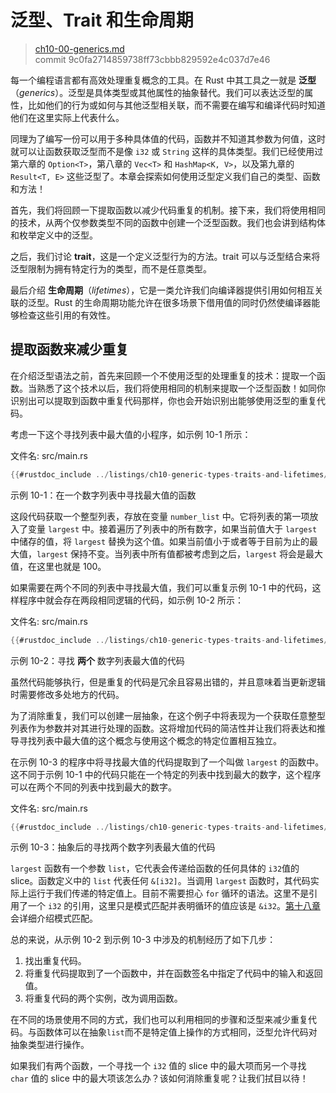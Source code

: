 # 泛型、Trait 和生命周期

> [ch10-00-generics.md](https://github.com/rust-lang/book/blob/main/src/ch10-00-generics.md)
> <br>
> commit 9c0fa2714859738ff73cbbb829592e4c037d7e46

每一个编程语言都有高效处理重复概念的工具。在 Rust 中其工具之一就是 **泛型**（*generics*）。泛型是具体类型或其他属性的抽象替代。我们可以表达泛型的属性，比如他们的行为或如何与其他泛型相关联，而不需要在编写和编译代码时知道他们在这里实际上代表什么。

同理为了编写一份可以用于多种具体值的代码，函数并不知道其参数为何值，这时就可以让函数获取泛型而不是像 `i32` 或 `String` 这样的具体类型。我们已经使用过第六章的 `Option<T>`，第八章的 `Vec<T>` 和 `HashMap<K, V>`，以及第九章的 `Result<T, E>` 这些泛型了。本章会探索如何使用泛型定义我们自己的类型、函数和方法！

首先，我们将回顾一下提取函数以减少代码重复的机制。接下来，我们将使用相同的技术，从两个仅参数类型不同的函数中创建一个泛型函数。我们也会讲到结构体和枚举定义中的泛型。

之后，我们讨论 **trait**，这是一个定义泛型行为的方法。trait 可以与泛型结合来将泛型限制为拥有特定行为的类型，而不是任意类型。

最后介绍 **生命周期**（*lifetimes*），它是一类允许我们向编译器提供引用如何相互关联的泛型。Rust 的生命周期功能允许在很多场景下借用值的同时仍然使编译器能够检查这些引用的有效性。

## 提取函数来减少重复

在介绍泛型语法之前，首先来回顾一个不使用泛型的处理重复的技术：提取一个函数。当熟悉了这个技术以后，我们将使用相同的机制来提取一个泛型函数！如同你识别出可以提取到函数中重复代码那样，你也会开始识别出能够使用泛型的重复代码。

考虑一下这个寻找列表中最大值的小程序，如示例 10-1 所示：

<span class="filename">文件名: src/main.rs</span>

```rust
{{#rustdoc_include ../listings/ch10-generic-types-traits-and-lifetimes/listing-10-01/src/main.rs:here}}
```

<span class="caption">示例 10-1：在一个数字列表中寻找最大值的函数</span>

这段代码获取一个整型列表，存放在变量 `number_list` 中。它将列表的第一项放入了变量 `largest` 中。接着遍历了列表中的所有数字，如果当前值大于 `largest` 中储存的值，将 `largest` 替换为这个值。如果当前值小于或者等于目前为止的最大值，`largest` 保持不变。当列表中所有值都被考虑到之后，`largest` 将会是最大值，在这里也就是 100。

如果需要在两个不同的列表中寻找最大值，我们可以重复示例 10-1 中的代码，这样程序中就会存在两段相同逻辑的代码，如示例 10-2 所示：

<span class="filename">文件名: src/main.rs</span>

```rust
{{#rustdoc_include ../listings/ch10-generic-types-traits-and-lifetimes/listing-10-02/src/main.rs}}
```

<span class="caption">示例 10-2：寻找 **两个** 数字列表最大值的代码</span>

虽然代码能够执行，但是重复的代码是冗余且容易出错的，并且意味着当更新逻辑时需要修改多处地方的代码。

为了消除重复，我们可以创建一层抽象，在这个例子中将表现为一个获取任意整型列表作为参数并对其进行处理的函数。这将增加代码的简洁性并让我们将表达和推导寻找列表中最大值的这个概念与使用这个概念的特定位置相互独立。

在示例 10-3 的程序中将寻找最大值的代码提取到了一个叫做 `largest` 的函数中。这不同于示例 10-1 中的代码只能在一个特定的列表中找到最大的数字，这个程序可以在两个不同的列表中找到最大的数字。

<span class="filename">文件名: src/main.rs</span>

```rust
{{#rustdoc_include ../listings/ch10-generic-types-traits-and-lifetimes/listing-10-03/src/main.rs:here}}
```

<span class="caption">示例 10-3：抽象后的寻找两个数字列表最大值的代码</span>

`largest` 函数有一个参数 `list`，它代表会传递给函数的任何具体的 `i32`值的 slice。函数定义中的 `list` 代表任何 `&[i32]`。当调用 `largest` 函数时，其代码实际上运行于我们传递的特定值上。目前不需要担心 `for` 循环的语法。这里不是引用了一个 `i32` 的引用，这里只是模式匹配并表明循环的值应该是 `&i32`。[第十八章][ch18] 会详细介绍模式匹配。

总的来说，从示例 10-2 到示例 10-3 中涉及的机制经历了如下几步：

1. 找出重复代码。
2. 将重复代码提取到了一个函数中，并在函数签名中指定了代码中的输入和返回值。
3. 将重复代码的两个实例，改为调用函数。

在不同的场景使用不同的方式，我们也可以利用相同的步骤和泛型来减少重复代码。与函数体可以在抽象`list`而不是特定值上操作的方式相同，泛型允许代码对抽象类型进行操作。

如果我们有两个函数，一个寻找一个 `i32` 值的 slice 中的最大项而另一个寻找 `char` 值的 slice 中的最大项该怎么办？该如何消除重复呢？让我们拭目以待！

[ch18]: ch18-00-patterns.html
